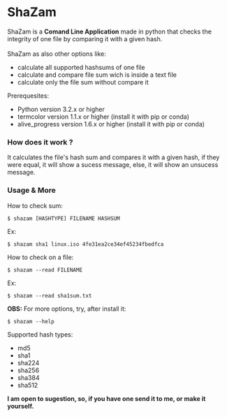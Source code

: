 # ShaZam

 ShaZam is a **Comand Line Application** made in python that checks the integrity of one file by comparing it with a given hash.
<br>
<br>
ShaZam as also other options like:
* calculate all supported hashsums of one file
* calculate and compare file sum wich is inside a text file
* calculate only the file sum without compare it 

Prerequesites:
* Python version 3.2.x or higher
* termcolor version 1.1.x or higher (install it with pip or conda)
* alive_progress version 1.6.x or higher (install it with pip or conda)


### How does it work ?

It calculates the file's hash sum and compares it with a given hash, if they were equal, it will show a sucess message, else, it will show an unsucess message.

### Usage & More

How to check sum:
	
	$ shazam [HASHTYPE] FILENAME HASHSUM
	
Ex:

  	$ shazam sha1 linux.iso 4fe31ea2ce34ef45234fbedfca
	
How to check on a file:

	$ shazam --read FILENAME
	
Ex:

	$ shazam --read sha1sum.txt

**OBS:** For more options, try, after install it:

	$ shazam --help
  
Supported hash types:

* md5
* sha1
* sha224
* sha256
* sha384
* sha512

**I am open to sugestion, so, if you have one send it to me, or make it yourself.**
